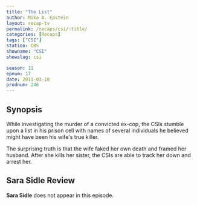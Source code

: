 ```yaml
---
title: "The List"
author: Mika A. Epstein
layout: recap-tv
permalink: /recaps/csi/:title/
categories: [Recaps]
tags: ["CSI"]
station: CBS
showname: "CSI"
showslug: csi

season: 11
epnum: 17  
date: 2011-03-10
prodnum: 246  
---
```


## Synopsis

While investigating the murder of a convicted ex-cop, the CSIs stumble upon a list in his prison cell with names of several individuals he believed might have been his wife's true killer.

The surprising truth is that the wife faked her own death and framed her husband. After she kills her sister, the CSIs are able to track her down and arrest her.

## Sara Sidle Review

**Sara Sidle** does not appear in this episode.

